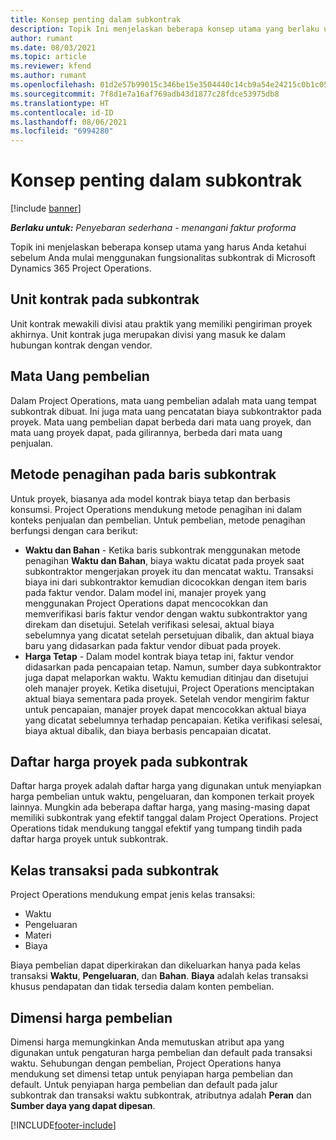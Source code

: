 ```yaml
---
title: Konsep penting dalam subkontrak
description: Topik Ini menjelaskan beberapa konsep utama yang berlaku untuk subkontrak di Microsoft Dynamics 365 Project Operations.
author: rumant
ms.date: 08/03/2021
ms.topic: article
ms.reviewer: kfend
ms.author: rumant
ms.openlocfilehash: 01d2e57b99015c346be15e3504440c14cb9a54e24215c0b1c052c5112f4b940a
ms.sourcegitcommit: 7f8d1e7a16af769adb43d1877c28fdce53975db8
ms.translationtype: HT
ms.contentlocale: id-ID
ms.lasthandoff: 08/06/2021
ms.locfileid: "6994280"
---
```

# <a name="key-concepts-in-subcontracting"></a>Konsep penting dalam subkontrak

[!include [banner](../../includes/dataverse-preview.md)]

_**Berlaku untuk:** Penyebaran sederhana - menangani faktur proforma_

Topik ini menjelaskan beberapa konsep utama yang harus Anda ketahui sebelum Anda mulai menggunakan fungsionalitas subkontrak di Microsoft Dynamics 365 Project Operations.

## <a name="contracting-unit-on-the-subcontract"></a>Unit kontrak pada subkontrak

Unit kontrak mewakili divisi atau praktik yang memiliki pengiriman proyek akhirnya. Unit kontrak juga merupakan divisi yang masuk ke dalam hubungan kontrak dengan vendor.

## <a name="purchase-currency"></a>Mata Uang pembelian

Dalam Project Operations, mata uang pembelian adalah mata uang tempat subkontrak dibuat. Ini juga mata uang pencatatan biaya subkontraktor pada proyek. Mata uang pembelian dapat berbeda dari mata uang proyek, dan mata uang proyek dapat, pada gilirannya, berbeda dari mata uang penjualan.

## <a name="billing-methods-on-subcontract-lines"></a>Metode penagihan pada baris subkontrak

Untuk proyek, biasanya ada model kontrak biaya tetap dan berbasis konsumsi. Project Operations mendukung metode penagihan ini dalam konteks penjualan dan pembelian. Untuk pembelian, metode penagihan berfungsi dengan cara berikut:

- **Waktu dan Bahan** - Ketika baris subkontrak menggunakan metode penagihan **Waktu dan Bahan**, biaya waktu dicatat pada proyek saat subkontraktor mengerjakan proyek itu dan mencatat waktu. Transaksi biaya ini dari subkontraktor kemudian dicocokkan dengan item baris pada faktur vendor. Dalam model ini, manajer proyek yang menggunakan Project Operations dapat mencocokkan dan memverifikasi baris faktur vendor dengan waktu subkontraktor yang direkam dan disetujui. Setelah verifikasi selesai, aktual biaya sebelumnya yang dicatat setelah persetujuan dibalik, dan aktual biaya baru yang didasarkan pada faktur vendor dibuat pada proyek.
- **Harga Tetap** - Dalam model kontrak biaya tetap ini, faktur vendor didasarkan pada pencapaian tetap. Namun, sumber daya subkontraktor juga dapat melaporkan waktu. Waktu kemudian ditinjau dan disetujui oleh manajer proyek. Ketika disetujui, Project Operations menciptakan aktual biaya sementara pada proyek. Setelah vendor mengirim faktur untuk pencapaian, manajer proyek dapat mencocokkan aktual biaya yang dicatat sebelumnya terhadap pencapaian. Ketika verifikasi selesai, biaya aktual dibalik, dan biaya berbasis pencapaian dicatat.

## <a name="project-price-lists-on-subcontracts"></a>Daftar harga proyek pada subkontrak

Daftar harga proyek adalah daftar harga yang digunakan untuk menyiapkan harga pembelian untuk waktu, pengeluaran, dan komponen terkait proyek lainnya. Mungkin ada beberapa daftar harga, yang masing-masing dapat memiliki subkontrak yang efektif tanggal dalam Project Operations. Project Operations tidak mendukung tanggal efektif yang tumpang tindih pada daftar harga proyek untuk subkontrak.

## <a name="transaction-classes-on-subcontracts"></a>Kelas transaksi pada subkontrak

Project Operations mendukung empat jenis kelas transaksi:

- Waktu
- Pengeluaran
- Materi
- Biaya

Biaya pembelian dapat diperkirakan dan dikeluarkan hanya pada kelas transaksi **Waktu**, **Pengeluaran**, dan **Bahan**. **Biaya** adalah kelas transaksi khusus pendapatan dan tidak tersedia dalam konten pembelian.

## <a name="purchase-pricing-dimensions"></a>Dimensi harga pembelian

Dimensi harga memungkinkan Anda memutuskan atribut apa yang digunakan untuk pengaturan harga pembelian dan default pada transaksi waktu. Sehubungan dengan pembelian, Project Operations hanya mendukung set dimensi tetap untuk penyiapan harga pembelian dan default. Untuk penyiapan harga pembelian dan default pada jalur subkontrak dan transaksi waktu subkontrak, atributnya adalah **Peran** dan **Sumber daya yang dapat dipesan**.

[!INCLUDE[footer-include](../../includes/footer-banner.md)]
